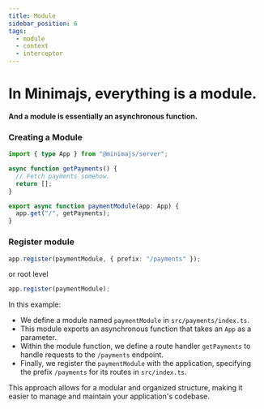 ```yaml
---
title: Module
sidebar_position: 6
tags:
  - module
  - context
  - interceptor
---
```


# In Minimajs, everything is a module.

**And a module is essentially an asynchronous function.**

### Creating a Module

```typescript title="src/payments/index.ts"
import { type App } from "@minimajs/server";

async function getPayments() {
  // Fetch payments somehow.
  return [];
}

export async function paymentModule(app: App) {
  app.get("/", getPayments);
}
```

### Register module

```ts title="src/index.ts"
app.register(paymentModule, { prefix: "/payments" });
```

or root level

```ts title="src/index.ts"
app.register(paymentModule);
```

In this example:

- We define a module named `paymentModule` in `src/payments/index.ts`.
- This module exports an asynchronous function that takes an `App` as a parameter.
- Within the module function, we define a route handler `getPayments` to handle requests to the `/payments` endpoint.
- Finally, we register the `paymentModule` with the application, specifying the prefix `/payments` for its routes in `src/index.ts`.

This approach allows for a modular and organized structure, making it easier to manage and maintain your application's codebase.
